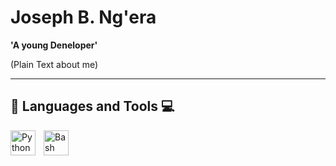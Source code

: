 # Joseph B. Ng'era

**'A young Deneloper'**

(Plain Text about me)

---

## 🧰 Languages and Tools 💻

<img align='left' alt='Python' width='40px' style="padding-right:10px;" src="https://cdn.jsdelivr.net/gh/devicons/devicon/icons/python/python-original.svg" />
<img align='left' alt='Bash' width='40px' style="padding-right:10px;" src="https://cdn.jsdelivr.net/gh/devicons/devicon/icons/bash/bash-plain.svg" />
